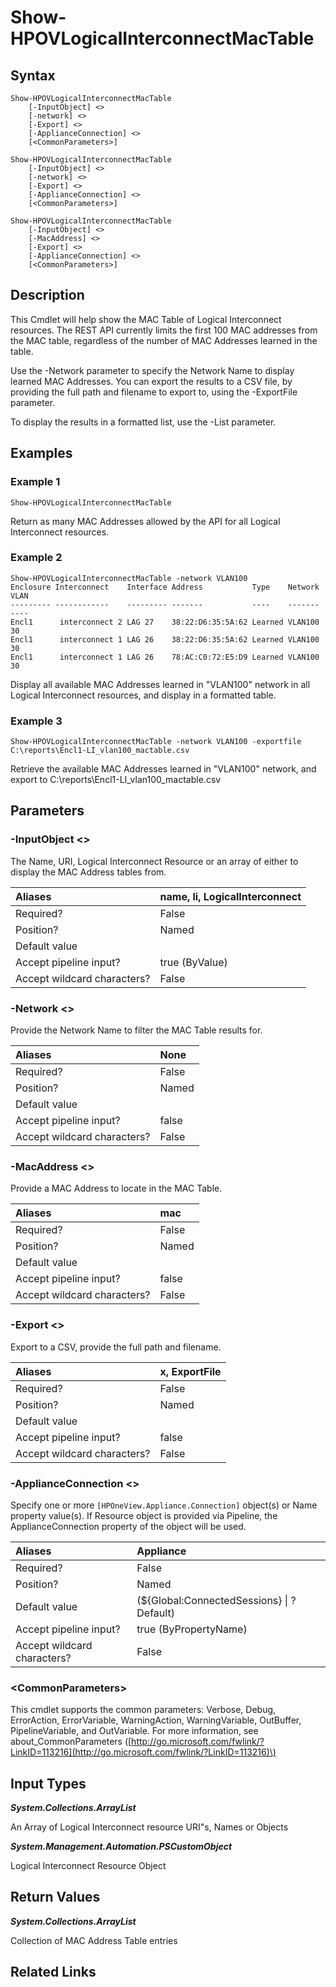 ﻿---
description: Show the MAC Table for Logical Interconnect resource(s).
---

# Show-HPOVLogicalInterconnectMacTable

## Syntax

```text
Show-HPOVLogicalInterconnectMacTable
    [-InputObject] <>
    [-network] <>
    [-Export] <>
    [-ApplianceConnection] <>
    [<CommonParameters>]
```

```text
Show-HPOVLogicalInterconnectMacTable
    [-InputObject] <>
    [-network] <>
    [-Export] <>
    [-ApplianceConnection] <>
    [<CommonParameters>]
```

```text
Show-HPOVLogicalInterconnectMacTable
    [-InputObject] <>
    [-MacAddress] <>
    [-Export] <>
    [-ApplianceConnection] <>
    [<CommonParameters>]
```

## Description

This Cmdlet will help show the MAC Table of Logical Interconnect resources.  The REST API currently limits the first 100 MAC addresses from the MAC table, regardless of the number of MAC Addresses learned in the table.

Use the -Network parameter to specify the Network Name to display learned MAC Addresses.  You can export the results to a CSV file, by providing the full path and filename to export to, using the -ExportFile parameter.

To display the results in a formatted list, use the -List parameter.

## Examples

###  Example 1 

```text
Show-HPOVLogicalInterconnectMacTable
```

Return as many MAC Addresses allowed by the API for all Logical Interconnect resources.

###  Example 2 

```text
Show-HPOVLogicalInterconnectMacTable -network VLAN100
Enclosure Interconnect    Interface Address           Type    Network   VLAN
--------- ------------    --------- -------           ----    -------   ----
Encl1      interconnect 2 LAG 27    38:22:D6:35:5A:62 Learned VLAN100  30
Encl1      interconnect 1 LAG 26    38:22:D6:35:5A:62 Learned VLAN100  30
Encl1      interconnect 1 LAG 26    78:AC:C0:72:E5:D9 Learned VLAN100  30
```

Display all available MAC Addresses learned in "VLAN100" network in all Logical Interconnect resources, and display in a formatted table.

###  Example 3 

```text
Show-HPOVLogicalInterconnectMacTable -network VLAN100 -exportfile C:\reports\Encl1-LI_vlan100_mactable.csv
```

Retrieve the available MAC Addresses learned in "VLAN100" network, and export to C:\reports\Encl1-LI_vlan100_mactable.csv

## Parameters

### -InputObject &lt;&gt;

The Name, URI, Logical Interconnect Resource or an array of either to display the MAC Address tables from.

| Aliases | name, li, LogicalInterconnect |
| :--- | :--- |
| Required? | False |
| Position? | Named |
| Default value |  |
| Accept pipeline input? | true (ByValue) |
| Accept wildcard characters? | False |

### -Network &lt;&gt;

Provide the Network Name to filter the MAC Table results for.

| Aliases | None |
| :--- | :--- |
| Required? | False |
| Position? | Named |
| Default value |  |
| Accept pipeline input? | false |
| Accept wildcard characters? | False |

### -MacAddress &lt;&gt;

Provide a MAC Address to locate in the MAC Table.

| Aliases | mac |
| :--- | :--- |
| Required? | False |
| Position? | Named |
| Default value |  |
| Accept pipeline input? | false |
| Accept wildcard characters? | False |

### -Export &lt;&gt;

Export to a CSV, provide the full path and filename.

| Aliases | x, ExportFile |
| :--- | :--- |
| Required? | False |
| Position? | Named |
| Default value |  |
| Accept pipeline input? | false |
| Accept wildcard characters? | False |

### -ApplianceConnection &lt;&gt;

Specify one or more `[HPOneView.Appliance.Connection]` object(s) or Name property value(s). If Resource object is provided via Pipeline, the ApplianceConnection property of the object will be used.

| Aliases | Appliance |
| :--- | :--- |
| Required? | False |
| Position? | Named |
| Default value | (${Global:ConnectedSessions} &vert; ? Default) |
| Accept pipeline input? | true (ByPropertyName) |
| Accept wildcard characters? | False |

### &lt;CommonParameters&gt;

This cmdlet supports the common parameters: Verbose, Debug, ErrorAction, ErrorVariable, WarningAction, WarningVariable, OutBuffer, PipelineVariable, and OutVariable. For more information, see about\_CommonParameters \([http://go.microsoft.com/fwlink/?LinkID=113216](http://go.microsoft.com/fwlink/?LinkID=113216)\)

## Input Types

_**System.Collections.ArrayList**_

An Array of Logical Interconnect resource URI"s, Names or Objects

_**System.Management.Automation.PSCustomObject**_

Logical Interconnect Resource Object

## Return Values

_**System.Collections.ArrayList**_

Collection of MAC Address Table entries

## Related Links

